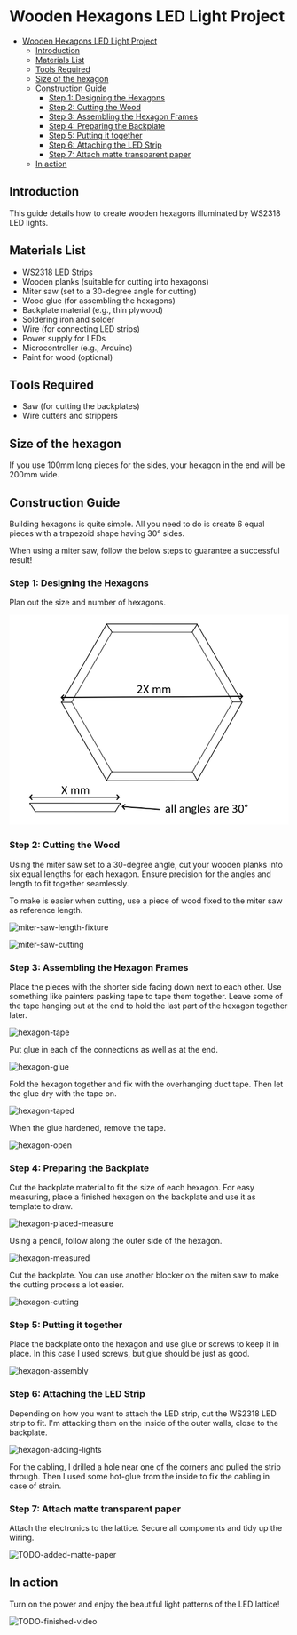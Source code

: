 # Wooden Hexagons LED Light Project

- [Wooden Hexagons LED Light Project](#wooden-hexagons-led-light-project)
  - [Introduction](#introduction)
  - [Materials List](#materials-list)
  - [Tools Required](#tools-required)
  - [Size of the hexagon](#size-of-the-hexagon)
  - [Construction Guide](#construction-guide)
    - [Step 1: Designing the Hexagons](#step-1-designing-the-hexagons)
    - [Step 2: Cutting the Wood](#step-2-cutting-the-wood)
    - [Step 3: Assembling the Hexagon Frames](#step-3-assembling-the-hexagon-frames)
    - [Step 4: Preparing the Backplate](#step-4-preparing-the-backplate)
    - [Step 5: Putting it together](#step-5-putting-it-together)
    - [Step 6: Attaching the LED Strip](#step-6-attaching-the-led-strip)
    - [Step 7: Attach matte transparent paper](#step-7-attach-matte-transparent-paper)
  - [In action](#in-action)


## Introduction
This guide details how to create wooden hexagons illuminated by WS2318 LED lights.

## Materials List
- WS2318 LED Strips
- Wooden planks (suitable for cutting into hexagons)
- Miter saw (set to a 30-degree angle for cutting)
- Wood glue (for assembling the hexagons)
- Backplate material (e.g., thin plywood)
- Soldering iron and solder
- Wire (for connecting LED strips)
- Power supply for LEDs
- Microcontroller (e.g., Arduino)
- Paint for wood (optional)

## Tools Required
- Saw (for cutting the backplates)
- Wire cutters and strippers

## Size of the hexagon

If you use 100mm long pieces for the sides, your hexagon in the end will be 200mm wide.

## Construction Guide

Building hexagons is quite simple. All you need to do is create 6 equal pieces with a trapezoid shape having 30° sides.

When using a miter saw, follow the below steps to guarantee a successful result!

### Step 1: Designing the Hexagons
Plan out the size and number of hexagons.

![hexagon-planning](/images/hexagon-planning.png)

### Step 2: Cutting the Wood
Using the miter saw set to a 30-degree angle, cut your wooden planks into six equal lengths for each hexagon. Ensure precision for the angles and length to fit together seamlessly.

To make is easier when cutting, use a piece of wood fixed to the miter saw as reference length.

![miter-saw-length-fixture](/images/miter-saw-length-fixture.png)


![miter-saw-cutting](/images/miter-saw-cutting.png)

### Step 3: Assembling the Hexagon Frames
Place the pieces with the shorter side facing down next to each other. Use something like painters pasking tape to tape them together. Leave some of the tape hanging out at the end to hold the last part of the hexagon together later.

![hexagon-tape](/images/hexagon-tape.png)

Put glue in each of the connections as well as at the end.

![hexagon-glue](/images/hexagon-glue.png)

Fold the hexagon together and fix with the overhanging duct tape. Then let the glue dry with the tape on.

![hexagon-taped](/images/hexagon-taped.png)

When the glue hardened, remove the tape.

![hexagon-open](/images/hexagon-open.png)


### Step 4: Preparing the Backplate
Cut the backplate material to fit the size of each hexagon. For easy measuring, place a finished hexagon on the backplate and use it as template to draw.

![hexagon-placed-measure](/images/backplate-placed-measure.png)

Using a pencil, follow along the outer side of the hexagon.

![hexagon-measured](/images/backplate-measured.png)

Cut the backplate. You can use another blocker on the miten saw to make the cutting process a lot easier.

![hexagon-cutting](/images/backplate-cutting.png)

### Step 5: Putting it together

Place the backplate onto the hexagon and use glue or screws to keep it in place. In this case I used screws, but glue should be just as good.

![hexagon-assembly](/images/backplate-assembly.png)


### Step 6: Attaching the LED Strip
Depending on how you want to attach the LED strip, cut the WS2318 LED strip to fit. I'm attacking them on the inside of the outer walls, close to the backplate.

![hexagon-adding-lights](/images/hexagon-adding-lights.png)

For the cabling, I drilled a hole near one of the corners and pulled the strip through. Then I used some hot-glue from the inside to fix the cabling in case of strain.

### Step 7: Attach matte transparent paper

Attach the electronics to the lattice. Secure all components and tidy up the wiring.

![TODO-added-matte-paper](/images/with-paper.png)

## In action

Turn on the power and enjoy the beautiful light patterns of the LED lattice!

![TODO-finished-video](/images/finished-video.gif)
